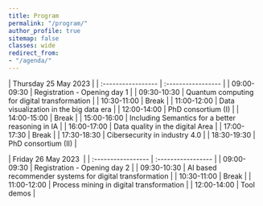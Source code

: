 ```yaml
---
title: Program
permalink: "/program/"
author_profile: true
sitemap: false
classes: wide
redirect_from:
- "/agenda/"
---
```


| Thursday 25 May 2023 |
| :----------------- | :----------------- |
| 09:00-09:30 | Registration - Opening day 1 |
| 09:30-10:30 | Quantum computing for digital transformation |
| 10:30-11:00 | Break |
| 11:00-12:00 | Data visualization in the big data era |
| 12:00-14:00 | PhD consortium (I) |
| 14:00-15:00 | Break |
| 15:00-16:00 | Including Semantics for a better reasoning in IA |
| 16:00-17:00 | Data quality in the digital Area |
| 17:00-17:30 | Break |
| 17:30-18:30 | Cibersecurity in industry 4.0 |
| 18:30-19:30 | PhD consortium (II) |

| Friday 26 May 2023  |
| :----------------- | :----------------- |
| 09:00-09:30 | Registration - Opening day 2 |
| 09:30-10:30 | AI based recommender systems for digital transformation |
| 10:30-11:00 | Break |
| 11:00-12:00 | Process mining in digital transformation |
| 12:00-14:00 | Tool demos |
